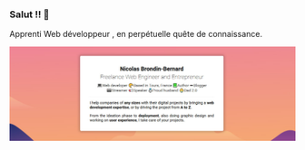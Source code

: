 ### Salut !! 🤗

Apprenti Web développeur , en perpétuelle quête de connaissance.

![Cover](https://github.com/NicolasBrondin/NicolasBrondin/blob/master/img/cover.jpg)